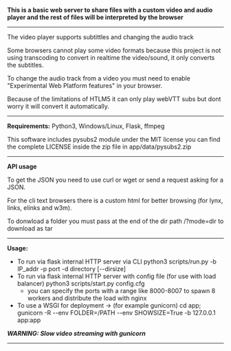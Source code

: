

**This is a basic web server to share files with a custom video and audio player and the rest of files will be interpreted by the browser**

---------------------------------------------------

The video player supports subtittles and changing the audio track

Some browsers cannot play some video formats because this project is not using transcoding to convert in realtime the video/sound, it only converts the subtitles.

To change the audio track from a video you must need to enable "Experimental Web Platform features" in your browser.

Because of the limitations of HTLM5 it can only play webVTT subs but dont worry it will convert it automatically.

---------------------------------------------------

**Requirements:**
 Python3, Windows/Linux, Flask, ffmpeg

 This software includes pysubs2 module under the MIT license
 you can find the complete LICENSE inside the zip file in app/data/pysubs2.zip

---------------------------------------------------

**API usage**

To get the JSON you need to use curl or wget or send a request asking for a JSON.

For the cli text browsers there is a custom html for better browsing (for lynx, links, elinks and w3m).

To donwload a folder you must pass at the end of the dir path /?mode=dir to download as tar

---------------------------------------------------

**Usage:**
  - To run via flask internal HTTP server via CLI
  python3 scripts/run.py -b IP_addr -p port -d directory [--dirsize]
  - To run via flask internal HTTP server with config file (for use with load balancer)
  python3 scripts/start.py config.cfg
    - you can specify the ports with a range like 8000-8007 to spawn 8 workers and distribute the load with nginx
  - To use a WSGI for deployment -> (for example gunicorn)
  cd app; gunicorn -R --env FOLDER=/PATH --env SHOWSIZE=True -b 127.0.0.1 app:app

  ***WARNING: Slow video streaming with gunicorn***

---------------------------------------------------
